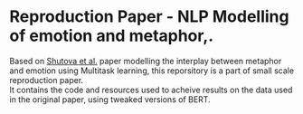 # Reproduction Paper - NLP Modelling of emotion and metaphor,.
Based on [Shutova et al.](https://aclanthology.org/D19-1227.pdf) paper modelling the interplay between metaphor and emotion using Multitask learning, this reporsitory is a part of small scale reproduction paper.  
It contains the code and resources used to acheive results on the data used in the original paper, using tweaked versions of BERT. 
